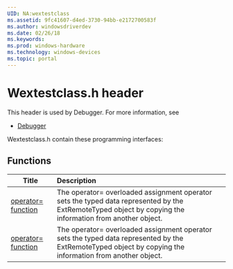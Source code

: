 ```yaml
---
UID: NA:wextestclass
ms.assetid: 9fc41607-d4ed-3730-94bb-e2172700583f
ms.author: windowsdriverdev
ms.date: 02/26/18
ms.keywords: 
ms.prod: windows-hardware
ms.technology: windows-devices
ms.topic: portal
---
```


# Wextestclass.h header



This header is used by Debugger. For more information, see
- [Debugger](../_debugger/index.md)

Wextestclass.h contain these programming interfaces:


## Functions

| Title   | Description   |
| ---- |:---- |
| [operator= function](nf-wextestclass-fixtureinvokefunctor-operator=.md) | The operator= overloaded assignment operator sets the typed data represented by the ExtRemoteTyped object by copying the information from another object. |
| [operator= function](nf-wextestclass-testinvokefunctor-operator=.md) | The operator= overloaded assignment operator sets the typed data represented by the ExtRemoteTyped object by copying the information from another object. |
